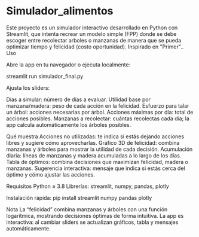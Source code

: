# Simulador_alimentos
Este proyecto es un simulador interactivo desarrollado en Python con Streamlit, que intenta recrear un modelo simple (FPP) donde se debe escoger entre recolectar arboles o manzanas de manera que se pueda optimizar tiempo y felicidad (costo oportunidad). Inspirado en "Primer"..
Uso

Abre la app en tu navegador o ejecuta localmente:

streamlit run simulador_final.py

Ajusta los sliders:

Días a simular: número de días a evaluar.
Utilidad base por manzana/madera: peso de cada acción en la felicidad.
Esfuerzo para talar un árbol: acciones necesarias por árbol.
Acciones máximas por día: total de acciones posibles.
Manzanas a recolectar: cuántas recolectas cada día; la app calcula automáticamente los árboles posibles.

Qué muestra
Acciones no utilizadas: te indica si estás dejando acciones libres y sugiere cómo aprovecharlas.
Gráfico 3D de felicidad: combina manzanas y árboles para mostrar la utilidad de cada decisión.
Acumulación diaria: líneas de manzanas y madera acumuladas a lo largo de los días.
Tabla de óptimos: combina decisiones que maximizan felicidad, madera o manzanas.
Sugerencia interactiva: mensaje que indica si estás cerca del óptimo y cómo ajustar las acciones.

Requisitos
Python ≥ 3.8
Librerías: streamlit, numpy, pandas, plotly

Instalación rápida:
pip install streamlit numpy pandas plotly

Nota
La “felicidad” combina manzanas y árboles con una función logarítmica, mostrando decisiones óptimas de forma intuitiva.
La app es interactiva: al cambiar sliders se actualizan gráficos, tabla y mensajes automáticamente.
